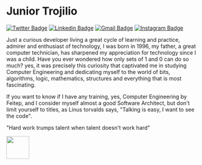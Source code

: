 # Junior Trojilio

[![Twitter Badge](https://img.shields.io/badge/-@JTrojilio-1e3799?style=flat-square&labelColor=1e3799&logo=twitter&logoColor=white&link=https://twitter.com/JTrojilio)](https://twitter.com/JTrojilio) 
[![Linkedin Badge](https://img.shields.io/badge/-Junior%20Trojilio-1e3799?style=flat-square&logo=Linkedin&logoColor=white&link=https://www.linkedin.com/in/juniortrojilio/)](https://www.linkedin.com/in/juniortrojilio/) 
[![Gmail Badge](https://img.shields.io/badge/-osmar.trojilio@gmail.com-1e3799?style=flat-square&logo=Gmail&logoColor=white&link=mailto:osmar.trojilio@gmail.com)](mailto:osmar.trojilio@gmail.com)
[![Instagram Badge](https://img.shields.io/badge/-@JuniorTrojilio-1e3799?style=flat-square&logo=Instagram&logoColor=white&link=https://www.instagram.com/juniortrojilio/)](https://www.instagram.com/juniortrojilio/)

Just a curious developer living a great cycle of learning and practice, admirer and enthusiast of technology, I was born in 1996, my father, a great computer technician, has sharpened my appreciation for technology since I was a child. Have you ever wondered how only sets of 1 and 0 can do so much? yes, it was precisely this curiosity that captivated me in studying Computer Engineering and dedicating myself to the world of bits, algorithms, logic, mathematics, structures and everything that is most fascinating.

If you want to know if I have any training, yes, Computer Engineering by Feitep, and I consider myself almost a good Software Architect, but don't limit yourself to titles, as Linus torvalds says, "Talking is easy, I want to see the code".

"Hard work trumps talent when talent doesn't work hard"

<img src="https://user-images.githubusercontent.com/39541807/103921547-67939e00-50f1-11eb-9e0d-bc96c9a4f3cf.gif" width="60">









